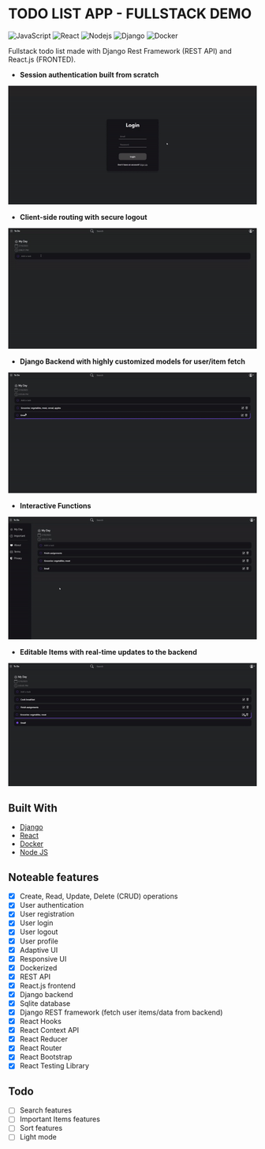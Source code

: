 # TODO LIST APP - FULLSTACK DEMO
![JavaScript](https://img.shields.io/badge/-JavaScript-black?style=flat-square&logo=javascript)
![React](https://img.shields.io/badge/-Reactjs-black?style=flat-square&logo=react)
![Nodejs](https://img.shields.io/badge/-Node.js-339933?style=flat-square&logo=Node.js&logoColor=white)
![Django](https://img.shields.io/badge/-Django-092E20?style=flat-square&logo=django&logoColor=white)
![Docker](https://img.shields.io/badge/-Docker-2496ED?style=flat-square&logo=docker&logoColor=white)

Fullstack todo list made with Django Rest Framework (REST API) and React.js (FRONTED).

- **Session authentication built from scratch**

![Login](login.gif)

- **Client-side routing with secure logout**

![Todo](todo.gif)

- **Django Backend with highly customized models for user/item fetch**

![Backend](Backend-Interaction.gif)

- **Interactive Functions**

![Function](functioncropped.gif)

- **Editable Items with real-time updates to the backend**

![Edit](edit3.gif)
## Built With

- [Django](https://www.djangoproject.com/)
- [React](https://reactjs.org/)
- [Docker](https://www.docker.com/)
- [Node JS](https://nodejs.org/en/)

## Noteable features

- [x] Create, Read, Update, Delete (CRUD) operations
- [x] User authentication
- [x] User registration
- [x] User login
- [x] User logout
- [x] User profile
- [x] Adaptive UI
- [x] Responsive UI
- [x] Dockerized
- [x] REST API
- [x] React.js frontend
- [x] Django backend
- [x] Sqlite database
- [x] Django REST framework (fetch user items/data from backend)
- [x] React Hooks
- [x] React Context API
- [x] React Reducer
- [x] React Router
- [x] React Bootstrap 
- [x] React Testing Library

## Todo
- [ ] Search features
- [ ] Important Items features
- [ ] Sort features
- [ ] Light mode